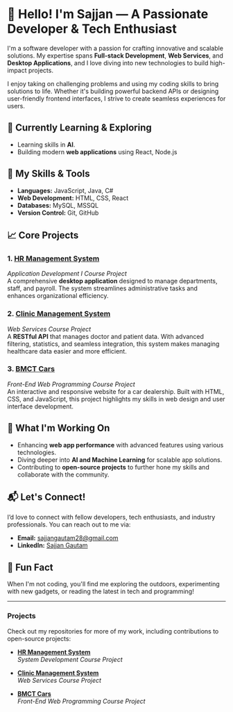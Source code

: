 # 👋 Hello! I'm Sajjan — A Passionate Developer & Tech Enthusiast

I'm a software developer with a passion for crafting innovative and scalable solutions. My expertise spans **Full-stack Development**, **Web Services**, and **Desktop Applications**, and I love diving into new technologies to build high-impact projects.

I enjoy taking on challenging problems and using my coding skills to bring solutions to life. Whether it's building powerful backend APIs or designing user-friendly frontend interfaces, I strive to create seamless experiences for users.

## 🌱 Currently Learning & Exploring
- Learning skills in **AI**.
- Building modern **web applications** using React, Node.js

## 💼 My Skills & Tools
- **Languages:** JavaScript, Java, C#
- **Web Development:** HTML, CSS, React
- **Databases:** MySQL, MSSQL
- **Version Control:** Git, GitHub

## 📈 Core Projects

### 1. **[HR Management System](https://github.com/sajjan15/Application-Development-I.git)**  
*Application Development I Course Project*  
A comprehensive **desktop application** designed to manage departments, staff, and payroll. The system streamlines administrative tasks and enhances organizational efficiency.

### 2. **[Clinic Management System](https://github.com/sajjan15/Web-Services.git)**  
*Web Services Course Project*  
A **RESTful API** that manages doctor and patient data. With advanced filtering, statistics, and seamless integration, this system makes managing healthcare data easier and more efficient.

### 3. **[BMCT Cars](https://github.com/sajjan15/Front-End-Web-Programming.git)**  
*Front-End Web Programming Course Project*  
An interactive and responsive website for a car dealership. Built with HTML, CSS, and JavaScript, this project highlights my skills in web design and user interface development.

## 🚀 What I'm Working On
- Enhancing **web app performance** with advanced features using various technologies.
- Diving deeper into **AI and Machine Learning** for scalable app solutions.
- Contributing to **open-source projects** to further hone my skills and collaborate with the community.

## 📬 Let's Connect!
I’d love to connect with fellow developers, tech enthusiasts, and industry professionals. You can reach out to me via:

- **Email:** [sajjangautam28@gmail.com](mailto:sajjangautam28@gmail.com)
- **LinkedIn:** [Sajjan Gautam](https://www.linkedin.com/in/sajjan-gautam-68891a19a)

## 🌟 Fun Fact
When I'm not coding, you'll find me exploring the outdoors, experimenting with new gadgets, or reading the latest in tech and programming!

---

### Projects

Check out my repositories for more of my work, including contributions to open-source projects:

- **[HR Management System](https://github.com/sajjan15/Application-Development-I.git)**  
*System Development Course Project*

- **[Clinic Management System](https://github.com/sajjan15/Web-Services.git)**  
*Web Services Course Project*

- **[BMCT Cars](https://github.com/sajjan15/Front-End-Web-Programming.git)**  
*Front-End Web Programming Course Project*

